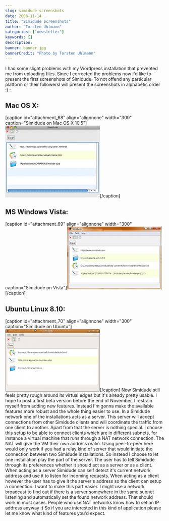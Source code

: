 ```yaml
---
slug: simidude-screenshots
date: 2008-11-14
title: "Simidude Screenshots"
author: "Torsten Uhlmann"
categories: ["newsletter"]
keywords: []
description:
banner: banner.jpg
bannerCredit: "Photo by Torsten Uhlmann"
---
```


I had some slight problems with my Wordpress installation that prevented me from uploading files. Since I corrected the problems now I'd like to present the first screenshots of Simidude. To not offend any particular platform or their followersI will present the screenshots in alphabetic order :) :

Mac OS X:
---------

\[caption id="attachment\_68" align="alignnone" width="300" caption="Simidude on Mac OS X 10.5"\][![Simidude on Mac OS X 10.5](./screenshot_mac-300x228.jpg "screenshot_mac")](./screenshot_mac1.jpg)\[/caption\]

MS Windows Vista:
-----------------

\[caption id="attachment\_69" align="alignnone" width="300" caption="Simidude on Vista"\][![Simidude on Vista](./screenshot_vista-300x199.jpg "screenshot_vista")](./screenshot_vista1.jpg)\[/caption\]

Ubuntu Linux 8.10:
------------------

\[caption id="attachment\_70" align="alignnone" width="300" caption="Simidude on Ubuntu"\][![Simidude on Ubuntu](./screenshot_linux-300x198.png "screenshot_linux")](./screenshot_linux1.png)\[/caption\] Now Simidude still feels pretty rough around its virtual edges but it's already pretty usable. I hope to post a first beta version before the end of November. I restrain myself from adding new features. Instead I'm gonna make the available features more robust and the whole thing easier to use. In a Simidude network one of the installations acts as a server. This server will accept connections from other Simidude clients and will coordinate the traffic from one client to another. Apart from that the server is nothing special. I choose this setup to be able to connect clients which are in different subnets, for instance a virtual machine that runs through a NAT network connection. The NAT will give the VM their own address realm. Using peer-to-peer here would only work if you had a relay kind of server that would initiate the connection between two Simidude installations. So instead I choose to let one installation play the part of the server. The user has to tell Simidude through its preferences whether it should act as a server or as a client. When acting as a server Simidude can self detect it's current network address and use it to listen for incoming requests. When acting as a client however the user has to give it the server's address so the client can setup a connection. I want to make this part easier. I might use a network broadcast to find out if there is a server somewhere in the same subnet listening and automatically set the found network address. That should work in most cases. People who use NAT networks know how to set an IP address anyway :) So if you are interested in this kind of application please let me know what kind of features you'd expect.
